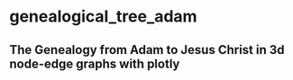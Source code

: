 # genealogical_tree_adam
## The Genealogy from Adam to Jesus Christ in 3d node-edge graphs with plotly

